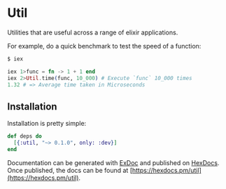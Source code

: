 # Util

Utilities that are useful across a range of elixir applications.

For example, do a quick benchmark to test the speed of a function:

```elixir
$ iex

iex 1>func = fn -> 1 + 1 end
iex 2>Util.time(func, 10_000) # Execute `func` 10_000 times
1.32 # => Average time taken in Microseconds
```

## Installation

Installation is pretty simple:

```elixir
def deps do
  [{:util, "~> 0.1.0", only: :dev}]
end
```

Documentation can be generated with [ExDoc](https://github.com/elixir-lang/ex_doc)
and published on [HexDocs](https://hexdocs.pm). Once published, the docs can
be found at [https://hexdocs.pm/util](https://hexdocs.pm/util).

